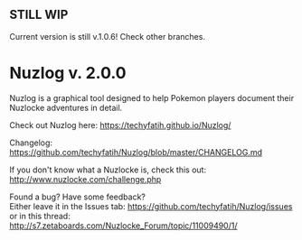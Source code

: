 ## STILL WIP
Current version is still v.1.0.6! Check other branches.

# Nuzlog v. 2.0.0

Nuzlog is a graphical tool designed to help Pokemon players document their Nuzlocke adventures in detail.

Check out Nuzlog here: https://techyfatih.github.io/Nuzlog/

Changelog: https://github.com/techyfatih/Nuzlog/blob/master/CHANGELOG.md

If you don't know what a Nuzlocke is, check this out: http://www.nuzlocke.com/challenge.php

Found a bug? Have some feedback?<br>
Either leave it in the Issues tab: https://github.com/techyfatih/Nuzlog/issues<br>
or in this thread: http://s7.zetaboards.com/Nuzlocke_Forum/topic/11009490/1/